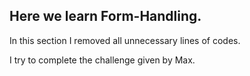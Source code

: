 ## Here we learn Form-Handling.
In this section I removed all unnecessary lines of codes.

I try to complete the challenge given by Max.